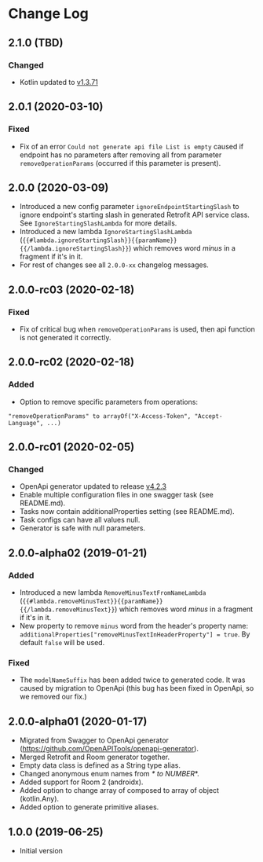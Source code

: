 Change Log
==========

## 2.1.0 (TBD)

### Changed
- Kotlin updated to [v1.3.71](https://github.com/JetBrains/kotlin/releases/tag/v1.3.71)

## 2.0.1 (2020-03-10)

### Fixed
- Fix of an error `Could not generate api file List is empty` caused if endpoint has no parameters after removing all from 
parameter `removeOperationParams` (occurred if this parameter is present).

## 2.0.0 (2020-03-09)
- Introduced a new config parameter `ignoreEndpointStartingSlash` to ignore endpoint's starting slash in generated 
Retrofit API service class. See `IgnoreStartingSlashLambda` for more details.
- Introduced a new lambda `IgnoreStartingSlashLambda` (`{{#lambda.ignoreStartingSlash}}{{paramName}}{{/lambda.ignoreStartingSlash}}`) 
which removes word *minus* in a fragment if it's in it.
- For rest of changes see all `2.0.0-xx` changelog messages.

## 2.0.0-rc03 (2020-02-18)

### Fixed
- Fix of critical bug when `removeOperationParams` is used, then api function is not generated it correctly.

## 2.0.0-rc02 (2020-02-18)

### Added
- Option to remove specific parameters from operations:
```
"removeOperationParams" to arrayOf("X-Access-Token", "Accept-Language", ...)
```

## 2.0.0-rc01 (2020-02-05)

### Changed
- OpenApi generator updated to release [v4.2.3](https://github.com/OpenAPITools/openapi-generator/releases/tag/v4.2.3)
- Enable multiple configuration files in one swagger task (see README.md).
- Tasks now contain additionalProperties setting (see README.md).
- Task configs can have all values null.
- Generator is safe with null parameters.

## 2.0.0-alpha02 (2019-01-21)

### Added
- Introduced a new lambda `RemoveMinusTextFromNameLambda` (`{{#lambda.removeMinusText}}{{paramName}}{{/lambda.removeMinusText}}`) which removes word *minus* in a fragment if it's in it.
- New property to remove `minus` word from the header's property name: `additionalProperties["removeMinusTextInHeaderProperty"] = true`. By default `false` will be used.

### Fixed
- The `modelNameSuffix` has been added twice to generated code. It was caused by migration to OpenApi (this bug has been fixed in OpenApi, so we removed our fix.)

## 2.0.0-alpha01 (2020-01-17)
- Migrated from Swagger to OpenApi generator (https://github.com/OpenAPITools/openapi-generator).
- Merged Retrofit and Room generator together.
- Empty data class is defined as a String type alias.
- Changed anonymous enum names from _* to NUMBER_*.
- Added support for Room 2 (androidx).
- Added option to change array of composed to array of object (kotlin.Any).
- Added option to generate primitive aliases.

## 1.0.0 (2019-06-25)
- Initial version